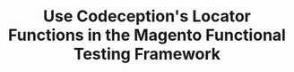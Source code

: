---
layout: default
group: mftf
title: Use Codeception's Locator Functions in the Magento Functional Testing Framework
version: 2.3
github_link: magento-functional-testing-framework/release-2/section/locator-functions.md
functional_areas:
 - Testing
---